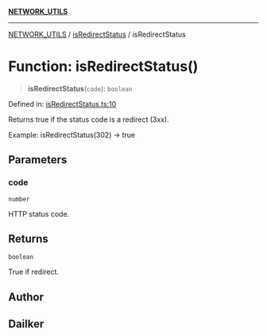 [**NETWORK_UTILS**](../../README.md)

***

[NETWORK_UTILS](../../README.md) / [isRedirectStatus](../README.md) / isRedirectStatus

# Function: isRedirectStatus()

> **isRedirectStatus**(`code`): `boolean`

Defined in: [isRedirectStatus.ts:10](https://github.com/dailker/everyutil/blob/2a1290e25c1270a5e1af64099b97f8d5fc086e59/src/network/isRedirectStatus.ts#L10)

Returns true if the status code is a redirect (3xx).

Example: isRedirectStatus(302) → true

## Parameters

### code

`number`

HTTP status code.

## Returns

`boolean`

True if redirect.

## Author

## Dailker
